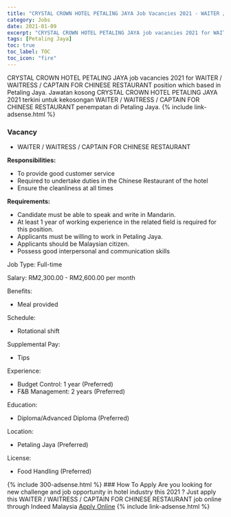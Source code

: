 ```yaml
---
title: "CRYSTAL CROWN HOTEL PETALING JAYA Job Vacancies 2021 - WAITER / WAITRESS / CAPTAIN FOR CHINESE RESTAURANT" 
category: Jobs 
date: 2021-01-09 
excerpt: "CRYSTAL CROWN HOTEL PETALING JAYA job vacancies 2021 for WAITER / WAITRESS / CAPTAIN FOR CHINESE RESTAURANT position which based in Petaling Jaya. Jawatan kosong CRYSTAL CROWN HOTEL PETALING JAYA 2021 terkini untuk kekosongan WAITER / WAITRESS / CAPTAIN FOR CHINESE RESTAURANT penempatan di Petaling Jaya" 
tags: [Petaling Jaya] 
toc: true 
toc_label: TOC 
toc_icon: "fire" 
--- 
```


CRYSTAL CROWN HOTEL PETALING JAYA job vacancies 2021 for WAITER / WAITRESS / CAPTAIN FOR CHINESE RESTAURANT position which based in Petaling Jaya. Jawatan kosong CRYSTAL CROWN HOTEL PETALING JAYA 2021 terkini untuk kekosongan WAITER / WAITRESS / CAPTAIN FOR CHINESE RESTAURANT penempatan di Petaling Jaya. 
{% include link-adsense.html %} 
### Vacancy 
- WAITER / WAITRESS / CAPTAIN FOR CHINESE RESTAURANT 
<div><p><b>Responsibilities: </b></p><ul><li>To provide good customer service</li><li>Required to undertake duties in the Chinese Restaurant of the hotel</li><li>Ensure the cleanliness at all times</li></ul><p><b>Requirements: </b></p><ul><li>Candidate must be able to speak and write in Mandarin.</li><li>At least 1 year of working experience in the related field is required for this position.</li><li>Applicants must be willing to work in Petaling Jaya.</li><li>Applicants should be Malaysian citizen.</li><li>Possess good interpersonal and communication skills</li></ul><p>Job Type: Full-time</p><p>Salary: RM2,300.00 - RM2,600.00 per month</p><p>Benefits:</p><ul><li>Meal provided</li></ul><p>Schedule:</p><ul><li>Rotational shift</li></ul><p>Supplemental Pay:</p><ul><li>Tips</li></ul><p>Experience:</p><ul><li>Budget Control: 1 year (Preferred)</li><li>F&amp;B Management: 2 years (Preferred)</li></ul><p>Education:</p><ul><li>Diploma/Advanced Diploma (Preferred)</li></ul><p>Location:</p><ul><li>Petaling Jaya (Preferred)</li></ul><p>License:</p><ul><li>Food Handling (Preferred)</li></ul></div> 
{% include 300-adsense.html %} 
### How To Apply 
Are you looking for new challenge and job opportunity in hotel industry this 2021 ?
Just apply this WAITER / WAITRESS / CAPTAIN FOR CHINESE RESTAURANT job online through Indeed Malaysia 
<a href="https://malaysia.indeed.com/viewjob?jk=e99d3def06c58d7c" class="btn btn--info" target="_blank" rel="nofollow noopenner">Apply Online</a> 
{% include link-adsense.html %} 